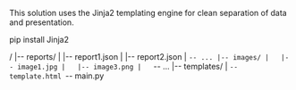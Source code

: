 This solution uses the Jinja2 templating engine for clean separation of data and presentation. 

pip install Jinja2


/
|-- reports/
|   |-- report1.json
|   |-- report2.json
|   `-- ...
|-- images/
|   |-- image1.jpg
|   |-- image3.png
|   `-- ...
|-- templates/
|   `-- template.html
`-- main.py
